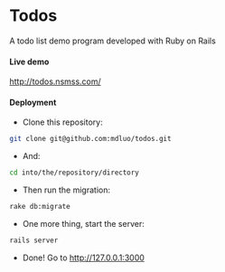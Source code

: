 Todos
=====

A todo list demo program developed with Ruby on Rails


#### Live demo
http://todos.nsmss.com/


#### Deployment 

- Clone this repository:
```bash
git clone git@github.com:mdluo/todos.git
```

- And: 
```bash
cd into/the/repository/directory
```

- Then run the migration:
```bash
rake db:migrate
```

- One more thing, start the server:
```bash
rails server
```

- Done! Go to http://127.0.0.1:3000
